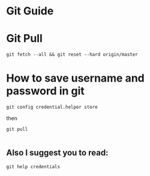 # Git Guide

# Git Pull

```
git fetch --all && git reset --hard origin/master
```

# How to save username and password in git

```
git config credential.helper store
```

then

``` 
git pull
 
```

## Also I suggest you to read:

```
git help credentials
```
